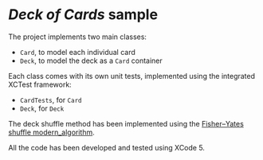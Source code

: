 # *Deck of Cards* sample

The project implements two main classes:  
- ```Card```, to model each individual card  
- ```Deck```, to model the deck as a ```Card``` container  

Each class comes with its own unit tests, implemented using the integrated XCTest framework:  
- ```CardTests```, for ```Card```  
- ```Deck```, for ```Deck```  

The deck shuffle method has been implemented using the [Fisher–Yates shuffle modern_algorithm](http://en.wikipedia.org/wiki/Fisher%E2%80%93Yates_shuffle#The_modern_algorithm).  

All the code has been developed and tested using XCode 5.  
